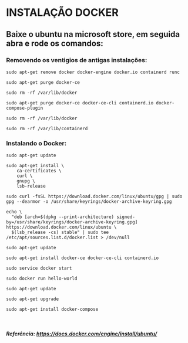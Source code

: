 # INSTALAÇÃO DOCKER

## Baixe o ubuntu na microsoft store, em seguida abra e rode os comandos:

### Removendo os ventigios de antigas instalações:
```
sudo apt-get remove docker docker-engine docker.io containerd runc
```

```
sudo apt-get purge docker-ce
```

```
sudo rm -rf /var/lib/docker
```

```
sudo apt-get purge docker-ce docker-ce-cli containerd.io docker-compose-plugin
```

```
sudo rm -rf /var/lib/docker
```

```
sudo rm -rf /var/lib/containerd
```

### Instalando o Docker:

```
sudo apt-get update
```

```
sudo apt-get install \
    ca-certificates \
    curl \
    gnupg \
    lsb-release
```

```
sudo curl -fsSL https://download.docker.com/linux/ubuntu/gpg | sudo gpg --dearmor -o /usr/share/keyrings/docker-archive-keyring.gpg
```

```
echo \
  "deb [arch=$(dpkg --print-architecture) signed-by=/usr/share/keyrings/docker-archive-keyring.gpg] https://download.docker.com/linux/ubuntu \
  $(lsb_release -cs) stable" | sudo tee /etc/apt/sources.list.d/docker.list > /dev/null
```

```
sudo apt-get update
```

```
sudo apt-get install docker-ce docker-ce-cli containerd.io
```

```
sudo service docker start
```

```
sudo docker run hello-world
```

```
sudo apt-get update
```

```
sudo apt-get upgrade
```

```
sudo apt-get install docker-compose
```

<br>

##### Referência: https://docs.docker.com/engine/install/ubuntu/
